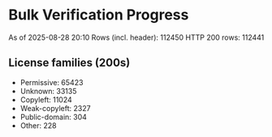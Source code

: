 ﻿# Bulk Verification Progress
As of 2025-08-28 20:10
Rows (incl. header): 112450
HTTP 200 rows: 112441

## License families (200s)
- Permissive: 65423
- Unknown: 33135
- Copyleft: 11024
- Weak-copyleft: 2327
- Public-domain: 304
- Other: 228
